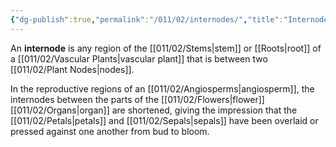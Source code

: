 ```yaml
---
{"dg-publish":true,"permalink":"/011/02/internodes/","title":"Internodes","tags":["BIOL412"],"created":"2024-09-26T13:45:04.096-07:00","updated":"2024-09-26T15:20:17.130-07:00"}
---
```


An **internode** is any region of the [[011/02/Stems\|stem]] or [[Roots\|root]] of a [[011/02/Vascular Plants\|vascular plant]] that is between two [[011/02/Plant Nodes\|nodes]].

In the reproductive regions of an [[011/02/Angiosperms\|angiosperm]], the internodes between the parts of the [[011/02/Flowers\|flower]] [[011/02/Organs\|organ]] are shortened, giving the impression that the [[011/02/Petals\|petals]] and [[011/02/Sepals\|sepals]] have been overlaid or pressed against one another from bud to bloom.